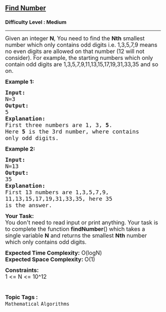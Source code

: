 <h2><a href="https://practice.geeksforgeeks.org/problems/35bff0ee40090b092e97b02f649085bf1390cc67/1?page=12&difficulty[]=1&status[]=unsolved&sortBy=submissions">Find Number</a></h2><h3>Difficulty Level : Medium</h3><hr><div class="problems_problem_content__Xm_eO"><p><span style="font-size: 18px;">Given an integer <strong>N</strong>, You need to find the <strong>Nth</strong> smallest number which only contains odd digits i.e. 1,3,5,7,9 means no even digits are allowed on that number (12 will not consider). For example, the starting numbers which only contain odd digits are 1,3,5,7,9,11,13,15,17,19,31,33,35&nbsp;and so on.</span></p>
<p><strong><span style="font-size: 18px;">Example 1:</span></strong></p>
<pre><span style="font-size: 18px;"><strong>Input:</strong>
N=3</span>
<span style="font-size: 18px;"><strong>Output:</strong>
5</span>
<span style="font-size: 18px;"><strong>Explanation:</strong>
First three numbers are 1, 3, <strong>5</strong>.
Here <strong>5</strong> is the 3rd number, where contains
only odd digits.</span>
</pre>
<p><strong><span style="font-size: 18px;">Example 2:</span></strong></p>
<pre><span style="font-size: 18px;"><strong>Input:</strong>
N=13</span>
<span style="font-size: 18px;"><strong>Output:</strong>
35</span>
<span style="font-size: 18px;"><strong>Explanation:</strong>
First 13 numbers are 1,3,5,7,9,
11,13,15,17,19,31,33,35, here 35 
is the answer.</span>
</pre>
<p><span style="font-size: 18px;"><strong>Your Task:</strong><br>You don't need to read input or print anything. Your task is to complete the function <strong>findNumber</strong>() which takes a single variable <strong>N</strong> and returns the smallest <strong>Nth</strong> number which only contains odd digits.</span></p>
<p><span style="font-size: 18px;"><strong>Expected Time Complexity:</strong> O(logN)<br><strong>Expected Space Complexity: </strong>O(1)</span></p>
<p><span style="font-size: 18px;"><strong>Constraints:</strong><br>1 &lt;= N &lt;= 10^12</span></p></div><br><p><span style=font-size:18px><strong>Topic Tags : </strong><br><code>Mathematical</code>&nbsp;<code>Algorithms</code>&nbsp;
